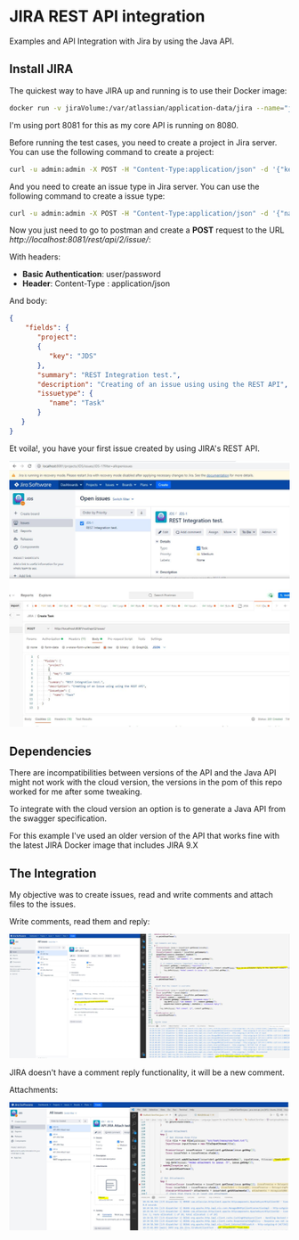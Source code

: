 # JIRA REST API integration
Examples and API Integration with Jira by using the Java API. 

## Install JIRA

The quickest way to have JIRA up and running is to use their Docker image:

```bash
docker run -v jiraVolume:/var/atlassian/application-data/jira --name="jira" -p 8081:8080 atlassian/jira-software
```

I'm using port 8081 for this as my core API is running on 8080.

Before running the test cases, you need to create a project in Jira server.
You can use the following command to create a project:
```bash
curl -u admin:admin -X POST -H "Content-Type:application/json" -d '{"key":"JDS", "name":"JDS","projectTypeKey":"business", "lead":"admin"}' http://localhost:8081/rest/api/2/project
```

And you need to create an issue type in Jira server.
You can use the following command to create a issue type:
```bash
curl -u admin:admin -X POST -H "Content-Type:application/json" -d '{"name":"Task","description":"A Task."}' http://localhost:8081/rest/api/2/issuetype
```

Now you just need to go to postman and create a **POST** request to the URL *http://localhost:8081/rest/api/2/issue/*:

With headers:
- **Basic Authentication**: user/password
- **Header**: Content-Type : application/json

And body:
```json
{
    "fields": {
       "project":
       {
          "key": "JDS"
       },
       "summary": "REST Integration test.",
       "description": "Creating of an issue using using the REST API",
       "issuetype": {
          "name": "Task"
       }
   }
}
```

Et voila!, you have your first issue created by using JIRA's REST API.

![JIRA Postman](./images/Postman.JPG)

## Dependencies

There are incompatibilities between versions of the API and the Java API might not work with the cloud version, the versions in the pom of this repo worked for me after some tweaking.

To integrate with the cloud version an option is to generate a Java API from the swagger specification.

For this example I've used an older version of the API that works fine with the latest JIRA Docker image that includes JIRA 9.X

## The Integration

My objective was to create issues, read and write comments and attach files to the issues.

Write comments, read them and reply:

![JIRA Postman](./images/Comments.JPG)

JIRA doesn't have a comment reply functionality, it will be a new comment.

Attachments:

![JIRA Postman](./images/Attachments.JPG)
